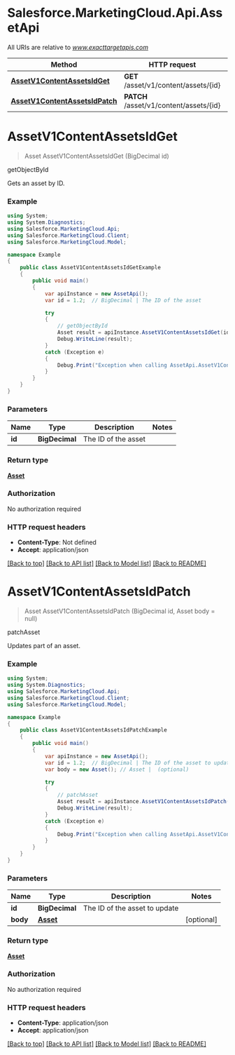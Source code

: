 # Salesforce.MarketingCloud.Api.AssetApi

All URIs are relative to *www.exacttargetapis.com*

Method | HTTP request | Description
------------- | ------------- | -------------
[**AssetV1ContentAssetsIdGet**](AssetApi.md#assetv1contentassetsidget) | **GET** /asset/v1/content/assets/{id} | getObjectById
[**AssetV1ContentAssetsIdPatch**](AssetApi.md#assetv1contentassetsidpatch) | **PATCH** /asset/v1/content/assets/{id} | patchAsset

<a name="assetv1contentassetsidget"></a>
# **AssetV1ContentAssetsIdGet**
> Asset AssetV1ContentAssetsIdGet (BigDecimal id)

getObjectById

Gets an asset by ID.

### Example
```csharp
using System;
using System.Diagnostics;
using Salesforce.MarketingCloud.Api;
using Salesforce.MarketingCloud.Client;
using Salesforce.MarketingCloud.Model;

namespace Example
{
    public class AssetV1ContentAssetsIdGetExample
    {
        public void main()
        {
            var apiInstance = new AssetApi();
            var id = 1.2;  // BigDecimal | The ID of the asset

            try
            {
                // getObjectById
                Asset result = apiInstance.AssetV1ContentAssetsIdGet(id);
                Debug.WriteLine(result);
            }
            catch (Exception e)
            {
                Debug.Print("Exception when calling AssetApi.AssetV1ContentAssetsIdGet: " + e.Message );
            }
        }
    }
}
```

### Parameters

Name | Type | Description  | Notes
------------- | ------------- | ------------- | -------------
 **id** | **BigDecimal**| The ID of the asset | 

### Return type

[**Asset**](Asset.md)

### Authorization

No authorization required

### HTTP request headers

 - **Content-Type**: Not defined
 - **Accept**: application/json

[[Back to top]](#) [[Back to API list]](../README.md#documentation-for-api-endpoints) [[Back to Model list]](../README.md#documentation-for-models) [[Back to README]](../README.md)
<a name="assetv1contentassetsidpatch"></a>
# **AssetV1ContentAssetsIdPatch**
> Asset AssetV1ContentAssetsIdPatch (BigDecimal id, Asset body = null)

patchAsset

Updates part of an asset.

### Example
```csharp
using System;
using System.Diagnostics;
using Salesforce.MarketingCloud.Api;
using Salesforce.MarketingCloud.Client;
using Salesforce.MarketingCloud.Model;

namespace Example
{
    public class AssetV1ContentAssetsIdPatchExample
    {
        public void main()
        {
            var apiInstance = new AssetApi();
            var id = 1.2;  // BigDecimal | The ID of the asset to update
            var body = new Asset(); // Asset |  (optional) 

            try
            {
                // patchAsset
                Asset result = apiInstance.AssetV1ContentAssetsIdPatch(id, body);
                Debug.WriteLine(result);
            }
            catch (Exception e)
            {
                Debug.Print("Exception when calling AssetApi.AssetV1ContentAssetsIdPatch: " + e.Message );
            }
        }
    }
}
```

### Parameters

Name | Type | Description  | Notes
------------- | ------------- | ------------- | -------------
 **id** | **BigDecimal**| The ID of the asset to update | 
 **body** | [**Asset**](Asset.md)|  | [optional] 

### Return type

[**Asset**](Asset.md)

### Authorization

No authorization required

### HTTP request headers

 - **Content-Type**: application/json
 - **Accept**: application/json

[[Back to top]](#) [[Back to API list]](../README.md#documentation-for-api-endpoints) [[Back to Model list]](../README.md#documentation-for-models) [[Back to README]](../README.md)
